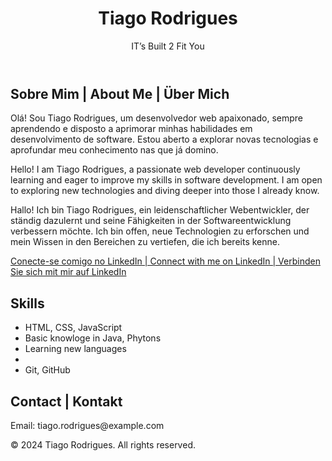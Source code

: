 <!DOCTYPE html>
<html lang="en">
<head>
    <meta charset="UTF-8">
    <meta name="viewport" content="width=device-width, initial-scale=1.0">
    <title>Tiago Rodrigues - Web Developer</title>
    <link rel="stylesheet" href="styles.css">
</head>
<body>
    <header>
        <h1>Tiago Rodrigues</h1>
        <p>IT’s Built 2 Fit You</p>
    </header>
    <main>
        <section>
            <h2>Sobre Mim | About Me | Über Mich</h2>
            <p>
                <!-- Portuguese -->
                Olá! Sou Tiago Rodrigues, um desenvolvedor web apaixonado, sempre aprendendo e disposto a aprimorar minhas habilidades em desenvolvimento de software. Estou aberto a explorar novas tecnologias e aprofundar meu conhecimento nas que já domino.
            </p>
            <p>
                <!-- English -->
                Hello! I am Tiago Rodrigues, a passionate web developer continuously learning and eager to improve my skills in software development. I am open to exploring new technologies and diving deeper into those I already know.
            </p>
            <p>
                <!-- German -->
                Hallo! Ich bin Tiago Rodrigues, ein leidenschaftlicher Webentwickler, der ständig dazulernt und seine Fähigkeiten in der Softwareentwicklung verbessern möchte. Ich bin offen, neue Technologien zu erforschen und mein Wissen in den Bereichen zu vertiefen, die ich bereits kenne.
            </p>
            <p>
                <a href="https://www.linkedin.com/in/tiago-r-074105226/" target="_blank">Conecte-se comigo no LinkedIn | Connect with me on LinkedIn | Verbinden Sie sich mit mir auf LinkedIn</a>
            </p>
        </section>
        <section>
            <h2>Skills</h2>
            <ul>
                <li>HTML, CSS, JavaScript</li>
                <li>Basic knowloge in Java, Phytons</li>
                <li> Learning new languages <li>
                <li>Git, GitHub</li>
            </ul>
        </section>
        <section>
            <h2>Contact | Kontakt</h2>
            <p>Email: tiago.rodrigues@example.com</p>
        </section>
    </main>
    <footer>
        <p>&copy; 2024 Tiago Rodrigues. All rights reserved.</p>
    </footer>
</body>
</html>
